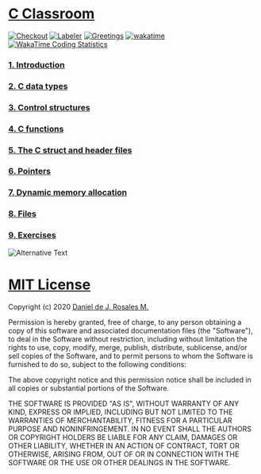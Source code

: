 # [C Classroom](https://classroom.github.com/classrooms/49954342-taller-programacion-classroom)
[![Checkout](https://github.com/taller-programacion/C/actions/workflows/action.yml/badge.svg)](https://github.com/taller-programacion/C/actions/workflows/action.yml)
[![Labeler](https://github.com/taller-programacion/C/actions/workflows/label.yml/badge.svg?branch=master)](https://github.com/taller-programacion/C/actions/workflows/label.yml)
[![Greetings](https://github.com/taller-programacion/C/actions/workflows/greetings.yml/badge.svg)](https://github.com/taller-programacion/C/actions/workflows/greetings.yml)
[![wakatime](https://wakatime.com/badge/user/bbd1ffab-8ecd-4925-89f8-871387792d21/project/c8217ee0-b696-4768-a581-acf1cb728c15.svg)](https://wakatime.com/badge/user/bbd1ffab-8ecd-4925-89f8-871387792d21/project/c8217ee0-b696-4768-a581-acf1cb728c15)
[![WakaTime Coding Statistics](https://github.com/taller-programacion/C/actions/workflows/main.yml/badge.svg)](https://github.com/taller-programacion/C/actions/workflows/main.yml)

### [1. Introduction](https://github.com/taller-programacion/C/tree/master/introduction)
### [2. C data types](https://github.com/taller-programacion/C/tree/master/variables)
### [3. Control structures](https://github.com/taller-programacion/C/tree/master/control)
### [4. C functions](https://github.com/taller-programacion/C/tree/master/function)
### [5. The C struct and header files](https://github.com/taller-programacion/C/tree/master/struct)
### [6. Pointers ](https://github.com/taller-programacion/C/tree/master/pointer)
### [7. Dynamic memory allocation](https://github.com/taller-programacion/C/tree/master/memory)
### [8. Files](https://github.com/taller-programacion/C/tree/master/files)
### [9. Exercises](https://github.com/taller-programacion/C/tree/master/exercises)

<img src="https://github.com/taller-programacion/C/blob/master/images/codeStats.svg" alt="Alternative Text"/>

# [MIT License](https://github.com/taller-programacion/C/blob/master/LICENSE)

Copyright (c) 2020 [Daniel de J. Rosales M.](https://dannascornell.github.io/)

Permission is hereby granted, free of charge, to any person obtaining a copy
of this software and associated documentation files (the "Software"), to deal
in the Software without restriction, including without limitation the rights
to use, copy, modify, merge, publish, distribute, sublicense, and/or sell
copies of the Software, and to permit persons to whom the Software is
furnished to do so, subject to the following conditions:

The above copyright notice and this permission notice shall be included in all
copies or substantial portions of the Software.

THE SOFTWARE IS PROVIDED "AS IS", WITHOUT WARRANTY OF ANY KIND, EXPRESS OR
IMPLIED, INCLUDING BUT NOT LIMITED TO THE WARRANTIES OF MERCHANTABILITY,
FITNESS FOR A PARTICULAR PURPOSE AND NONINFRINGEMENT. IN NO EVENT SHALL THE
AUTHORS OR COPYRIGHT HOLDERS BE LIABLE FOR ANY CLAIM, DAMAGES OR OTHER
LIABILITY, WHETHER IN AN ACTION OF CONTRACT, TORT OR OTHERWISE, ARISING FROM,
OUT OF OR IN CONNECTION WITH THE SOFTWARE OR THE USE OR OTHER DEALINGS IN THE
SOFTWARE.
